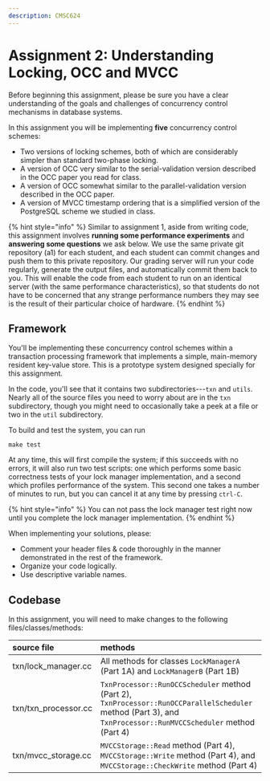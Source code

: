```yaml
---
description: CMSC624
---
```


# Assignment 2: Understanding Locking, OCC and MVCC

Before beginning this assignment, please be sure you have a clear understanding of the goals and challenges of concurrency control mechanisms in database systems.

In this assignment you will be implementing **five** concurrency control schemes:

* Two versions of locking schemes, both of which are considerably simpler than standard two-phase locking.
* A version of OCC very similar to the serial-validation version described in the OCC paper you read for class.
* A version of OCC somewhat similar to the parallel-validation version described in the OCC paper.
* A version of MVCC timestamp ordering that is a simplified version of the PostgreSQL scheme we studied in class.


{% hint style="info" %}
Similar to assignment 1, aside from writing code, this assignment involves **running some performance experiments** and **answering some questions** we ask below. We use the same private git repository (a1) for each student, and each student can commit changes and push them to this private repository. Our grading server will run your code regularly, generate the output files, and automatically commit them back to you. This will enable the code from each student to run on an identical server (with the same performance characteristics), so that students do not have to be concerned that any strange performance numbers they may see is the result of their particular choice of hardware. 
{% endhint %}

## Framework

You'll be implementing these concurrency control schemes within a transaction processing framework that implements a simple, main-memory resident key-value store. This is a prototype system designed specially for this assignment.

In the code, you'll see that it contains two subdirectories---`txn` and `utils`. Nearly all of the source files you need to worry about are in the `txn` subdirectory, though you might need to occasionally take a peek at a file or two in the `util` subdirectory.

To build and test the system, you can run

```shell
make test
```

At any time, this will first compile the system; if this succeeds with no errors, it will also run two test scripts: one which performs some basic correctness tests of your lock manager implementation, and a second which profiles performance of the system. This second one takes a number of minutes to run, but you can cancel it at any time by pressing `ctrl-C`. 

{% hint style="info" %}
You can not pass the lock manager test right now until you complete the lock manager implementation.
{% endhint %}

When implementing your solutions, please:

* Comment your header files & code thoroughly in the manner demonstrated in the rest of the framework.
* Organize your code logically.
* Use descriptive variable names.

## Codebase

In this assignment, you will need to make changes to the following files/classes/methods:

| source file | methods |
| :--- | :--- |
| txn/lock_manager.cc | All methods for classes `LockManagerA` (Part 1A) and `LockManagerB` (Part 1B) |
| txn/txn_processor.cc | `TxnProcessor::RunOCCScheduler` method (Part 2), `TxnProcessor::RunOCCParallelScheduler` method (Part 3), and `TxnProcessor::RunMVCCScheduler` method (Part 4) |
| txn/mvcc_storage.cc | `MVCCStorage::Read` method (Part 4), `MVCCStorage::Write` method (Part 4), and `MVCCStorage::CheckWrite` method (Part 4) |

